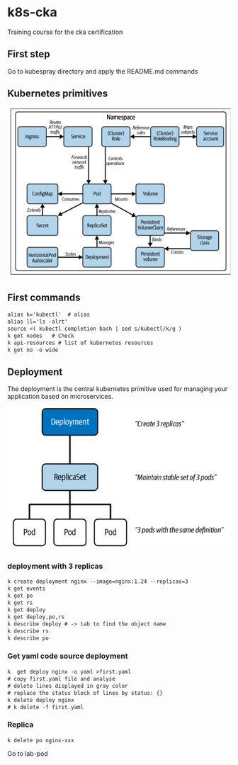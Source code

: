 # k8s-cka
Training course for the cka certification

## First step
Go to kubespray directory and apply the README.md commands

## Kubernetes primitives
![primitives](screenshot/kubernetes_primitives.png)

## First commands
```
alias k='kubectl'  # alias
alias ll='ls -alrt'
source <( kubectl completion bash | sed s/kubectl/k/g )
k get nodes   # Check
k api-resources # list of kubernetes resources
k get no -o wide
```

## Deployment
The deployment is the central kubernetes primitive used for managing your application based on microservices.  


![deployment](screenshot/deployment_relationship.png)

### deployment with 3 replicas 
```shell
k create deployment nginx --image=nginx:1.24 --replicas=3
k get events
k get po 
k get rs
k get deploy
k get deploy,po,rs
k describe deploy # -> tab to find the object name 
k describe rs
k describe po
```
### Get yaml code source deployment 
```shell
k  get deploy nginx -o yaml >first.yaml
# copy first.yaml file and analyse
# delete lines displayed in gray color
# replace the status block of lines by status: {}
k delete deploy nginx
# k delete -f first.yaml
```
### Replica 
```shell
k delete po nginx-xxx 
```

Go to lab-pod 